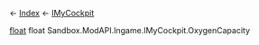 ← [Index](Api-Index) ← [IMyCockpit](Sandbox.ModAPI.Ingame.IMyCockpit)

[float](System.Single) float Sandbox.ModAPI.Ingame.IMyCockpit.OxygenCapacity